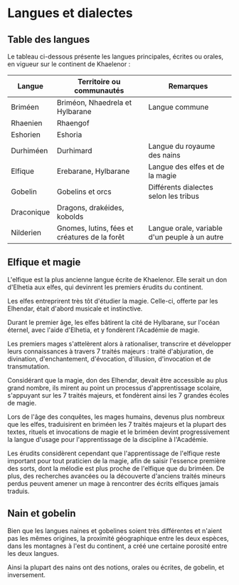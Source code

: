 # Langues et dialectes

## Table des langues

Le tableau ci-dessous présente les langues principales, écrites ou orales, en vigueur sur le continent de Khaelenor :   

| Langue     | Territoire ou communautés       | Remarques                             |
|------------|---------------------------------|---------------------------------------|
| Briméen    | Briméon, Nhaedrela et Hylbarane | Langue commune                        |
| Rhaenien   | Rhaengof                        |                                       |
| Eshorien   | Eshoria                         |                                       |
| Durhiméen  | Durhimard                       | Langue du royaume des nains           |
| Elfique    | Erebarane, Hylbarane            | Langue des elfes et de la magie       |
| Gobelin    | Gobelins et orcs                | Différents dialectes selon les tribus |
| Draconique | Dragons, drakéides, kobolds     |                                      |
| Nilderien  | Gnomes, lutins, fées et créatures de la forêt | Langue orale, variable d'un peuple à un autre |                                             |                                      

## Elfique et magie

L'elfique est la plus ancienne langue écrite de Khaelenor. Elle serait un don d'Elhetia aux elfes, qui devinrent les premiers érudits du continent.

Les elfes entreprirent très tôt d'étudier la magie. Celle-ci, offerte par les Elhendar, était d'abord musicale et instinctive.

Durant le premier âge, les elfes bâtirent la cité de Hylbarane, sur l'océan éternel, avec l'aide d'Elhetia, et y fondèrent l'Académie de magie.

Les premiers mages s'attelèrent alors à rationaliser, transcrire et développer leurs connaissances à travers 7 traités majeurs : traité d'abjuration, de divination, d'enchantement, d'évocation, d'illusion, d'invocation et de transmutation.

Considérant que la magie, don des Elhendar, devait être accessible au plus grand nombre, ils mirent au point un processus d'apprentissage scolaire, s'appuyant sur les 7 traités majeurs, et fondèrent ainsi les 7 grandes écoles de magie.

Lors de l'âge des conquêtes, les mages humains, devenus plus nombreux que les elfes, traduisirent en briméen les 7 traités majeurs et la plupart des textes, rituels et invocations de magie et le briméen devint progressivement la langue d'usage pour l'apprentissage de la discipline à l'Académie.

Les érudits considèrent cependant que l'apprentissage de l'elfique reste important pour tout praticien de la magie, afin de saisir l'essence première des sorts, dont la mélodie est plus proche de l'elfique que du briméen. De plus, des recherches avancées ou la découverte d'anciens traités mineurs perdus peuvent amener un mage à rencontrer des écrits elfiques jamais traduis.


## Nain et gobelin

Bien que les langues naines et gobelines soient très différentes et n'aient pas les mêmes origines, la proximité géographique entre les deux espèces, dans les montagnes à l'est du continent, a créé une certaine porosité entre les deux langues.

Ainsi la plupart des nains ont des notions, orales ou écrites, de gobelin, et inversement.
